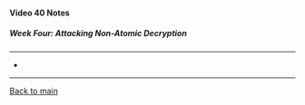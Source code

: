 #### Video 40 Notes

##### Week Four: Attacking Non-Atomic Decryption
---
- 

---

[Back to main](https://github.com/rot0xd/Coursera/blob/master/Cryptography/I/README.md)

